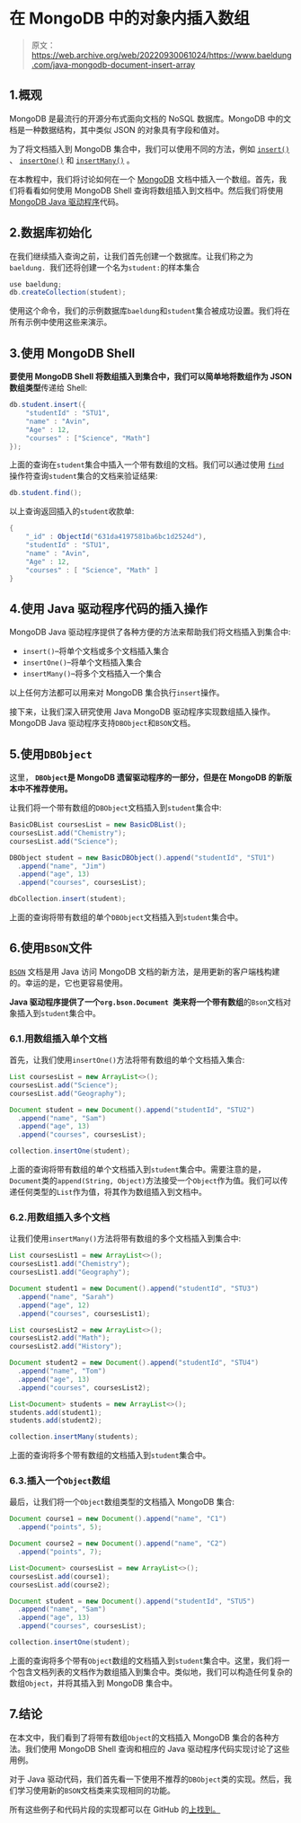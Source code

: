 # 在 MongoDB 中的对象内插入数组

> 原文：<https://web.archive.org/web/20220930061024/https://www.baeldung.com/java-mongodb-document-insert-array>

## 1.概观

MongoDB 是最流行的开源分布式面向文档的 NoSQL 数据库。MongoDB 中的文档是一种数据结构，其中类似 JSON 的对象具有字段和值对。

为了将文档插入到 MongoDB 集合中，我们可以使用不同的方法，例如 [`insert()`](https://web.archive.org/web/20221207153629/https://www.mongodb.com/docs/manual/reference/method/db.collection.insert/) 、 [`insertOne()`](https://web.archive.org/web/20221207153629/https://www.mongodb.com/docs/manual/reference/method/db.collection.insertOne/) 和 [`insertMany()`](https://web.archive.org/web/20221207153629/https://www.mongodb.com/docs/manual/reference/method/db.collection.insertMany/) 。

在本教程中，我们将讨论如何在一个 [MongoDB](/web/20221207153629/https://www.baeldung.com/java-mongodb) 文档中插入一个数组。首先，我们将看看如何使用 MongoDB Shell 查询将数组插入到文档中。然后我们将使用 [MongoDB Java 驱动程序](/web/20221207153629/https://www.baeldung.com/java-mongodb)代码。

## 2.数据库初始化

在我们继续插入查询之前，让我们首先创建一个数据库。让我们称之为`baeldung. `我们还将创建一个名为`student:`的样本集合

```java
use baeldung;
db.createCollection(student);
```

使用这个命令，我们的示例数据库`baeldung`和`student`集合被成功设置。我们将在所有示例中使用这些来演示。

## 3.使用 MongoDB Shell

**要使用 MongoDB Shell 将数组插入到集合中，我们可以简单地将数组作为 JSON 数组类型**传递给 Shell:

```java
db.student.insert({
    "studentId" : "STU1",
    "name" : "Avin",
    "Age" : 12,
    "courses" : ["Science", "Math"]
});
```

上面的查询在`student`集合中插入一个带有数组的文档。我们可以通过使用 [`find`](/web/20221207153629/https://www.baeldung.com/mongodb-find) 操作符查询`student`集合的文档来验证结果:

```java
db.student.find();
```

以上查询返回插入的`student`收款单:

```java
{
    "_id" : ObjectId("631da4197581ba6bc1d2524d"),
    "studentId" : "STU1",
    "name" : "Avin",
    "Age" : 12,
    "courses" : [ "Science", "Math" ]
}
```

## 4.使用 Java 驱动程序代码的插入操作

MongoDB Java 驱动程序提供了各种方便的方法来帮助我们将文档插入到集合中:

*   `insert()`–将单个文档或多个文档插入集合
*   `insertOne()`–将单个文档插入集合
*   `insertMany()`–将多个文档插入一个集合

以上任何方法都可以用来对 MongoDB 集合执行`insert`操作。

接下来，让我们深入研究使用 Java MongoDB 驱动程序实现数组插入操作。MongoDB Java 驱动程序支持`DBObject`和`BSON`文档。

## 5.使用`DBObject`

这里， **`DBObject`是 MongoDB 遗留驱动程序的一部分，但是在 MongoDB 的新版本中不推荐使用。**

让我们将一个带有数组的`DBObject`文档插入到`student`集合中:

```java
BasicDBList coursesList = new BasicDBList();
coursesList.add("Chemistry");
coursesList.add("Science");

DBObject student = new BasicDBObject().append("studentId", "STU1")
  .append("name", "Jim")
  .append("age", 13)
  .append("courses", coursesList);

dbCollection.insert(student);
```

上面的查询将带有数组的单个`DBObject`文档插入到`student`集合中。

## 6.使用`BSON`文件

[`BSON`](/web/20221207153629/https://www.baeldung.com/mongodb-bson) 文档是用 Java 访问 MongoDB 文档的新方法，是用更新的客户端栈构建的。幸运的是，它也更容易使用。

**Java 驱动程序提供了一个`org.bson.Document `类来将一个带有数组**的`Bson`文档对象插入到`student`集合中。

### 6.1.用数组插入单个文档

首先，让我们使用`insertOne()`方法将带有数组的单个文档插入集合:

```java
List coursesList = new ArrayList<>();
coursesList.add("Science");
coursesList.add("Geography");

Document student = new Document().append("studentId", "STU2")
  .append("name", "Sam")
  .append("age", 13)
  .append("courses", coursesList);

collection.insertOne(student);
```

上面的查询将带有数组的单个文档插入到`student`集合中。需要注意的是，`Document`类的`append(String, Object)`方法接受一个`Object`作为值。我们可以传递任何类型的`List`作为值，将其作为数组插入到文档中。

### 6.2.用数组插入多个文档

让我们使用`insertMany()`方法将带有数组的多个文档插入到集合中:

```java
List coursesList1 = new ArrayList<>();
coursesList1.add("Chemistry");
coursesList1.add("Geography");

Document student1 = new Document().append("studentId", "STU3")
  .append("name", "Sarah")
  .append("age", 12)
  .append("courses", coursesList1);

List coursesList2 = new ArrayList<>();
coursesList2.add("Math");
coursesList2.add("History");

Document student2 = new Document().append("studentId", "STU4")
  .append("name", "Tom")
  .append("age", 13)
  .append("courses", coursesList2);

List<Document> students = new ArrayList<>();
students.add(student1);
students.add(student2);

collection.insertMany(students);
```

上面的查询将多个带有数组的文档插入到`student`集合中。

### 6.3.插入一个`Object`数组

最后，让我们将一个`Object`数组类型的文档插入 MongoDB 集合:

```java
Document course1 = new Document().append("name", "C1")
  .append("points", 5);

Document course2 = new Document().append("name", "C2")
  .append("points", 7);

List<Document> coursesList = new ArrayList<>();
coursesList.add(course1);
coursesList.add(course2);

Document student = new Document().append("studentId", "STU5")
  .append("name", "Sam")
  .append("age", 13)
  .append("courses", coursesList);

collection.insertOne(student);
```

上面的查询将多个带有`Object`数组的文档插入到`student`集合中。这里，我们将一个包含文档列表的文档作为数组插入到集合中。类似地，我们可以构造任何复杂的数组`Object`，并将其插入到 MongoDB 集合中。

## 7.结论

在本文中，我们看到了将带有数组`Object`的文档插入 MongoDB 集合的各种方法。我们使用 MongoDB Shell 查询和相应的 Java 驱动程序代码实现讨论了这些用例。

对于 Java 驱动代码，我们首先看一下使用不推荐的`DBObject`类的实现。然后，我们学习使用新的`BSON`文档类来实现相同的功能。

所有这些例子和代码片段的实现都可以在 GitHub 的[上找到。](https://web.archive.org/web/20221207153629/https://github.com/eugenp/tutorials/tree/master/persistence-modules/java-mongodb-3)